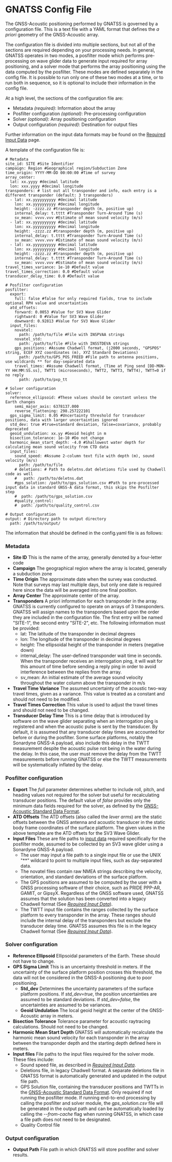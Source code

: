 # GNATSS Config File

The GNSS-Acoustic positioning performed by GNATSS is governed by a configuration
file. This is a text file with a YAML format that defines the _a priori_
geometry of the GNSS-Acoustic array.

The configuration file is divided into multiple sections, but not all of the
sections are required depending on your processing needs. In general, GNATSS
operates in two modes, a posfilter mode which performs pre-processing on wave
glider data to generate input required for array positioning, and a solver mode
that performs the array positioning using the data computed by the posfilter.
These modes are defined separately in the config file. It is possible to run
only one of these two modes at a time, or to run both in sequence, so it is
optional to include their information in the config file.

At a high level, the sections of the configuration file are:

- Metadata _(required)_: Information about the array
- Posfilter configuration _(optional)_: Pre-processing configuration
- Solver _(optional)_: Array positioning configuration
- Output configuration _(required)_: Destination for output files

Further information on the input data formats may be found on the
[Required Input Data](./input.md) page.

A template of the configuration file is:

```
# Metadata
site_id: SITE #Site Identifier
campaign: Region #Geographical region/Subduction Zone
time_origin: YYYY-MM-DD 00:00:00 #Time of survey
array_center:
  lat: xx.yyyy #decimal latitude
  lon: xxx.yyyy #decimal longitude
transponders: # list out all transponder and info, each entry is a different transponder (default: 3 transponders)
  - lat: xx.yyyyyyyyyy #decimal latitude
    lon: xx.yyyyyyyyyy #decimal longitude
    height: -zzzz.zz #transponder depth (m, positive up)
    internal_delay: t.tttt #Transponder Turn-Around Time (s)
    sv_mean: vvvv.vvv #Estimate of mean sound velocity (m/s)
  - lat: xx.yyyyyyyyyy #decimal latitude
    lon: xx.yyyyyyyyyy #decimal longitude
    height: -zzzz.zz #transponder depth (m, positive up)
    internal_delay: t.tttt #Transponder Turn-Around Time (s)
    sv_mean: vvvv.vvv #Estimate of mean sound velocity (m/s)
  - lat: xx.yyyyyyyyyy #decimal latitude
    lon: xx.yyyyyyyyyy #decimal longitude
    height: -zzzz.zz #transponder depth (m, positive up)
    internal_delay: t.tttt #Transponder Turn-Around Time (s)
    sv_mean: vvvv.vvv #Estimate of mean sound velocity (m/s)
travel_times_variance: 1e-10 #Default value
travel_times_correction: 0.0 #Default value
transducer_delay_time: 0.0 #Default value

# Posfilter configuration
posfilter:
  export:
    full: false #false for only required fields, true to include optional RPH value and uncertainties
  atd_offsets:
    forward: 0.0053 #Value for SV3 Wave Glider
    rightward: 0 #Value for SV3 Wave Glider
    downward: 0.92813 #Value for SV3 Wave Glider
  input_files:
    novatel:
      path: /path/to/file #File with INSPVAA strings
    novatel_std:
      path: /path/to/file #File with INSSTDEVA strings
    gps_positions: #Assume Chadwell format, (j2000 seconds, "GPSPOS" string, ECEF XYZ coordinates (m), XYZ Standard Deviations)
      path: /path/to/GPS_POS_FREED #File path to antenna positions, use wildcards ** for day-separated data
    travel_times: #Assume Chadwell format, (Time at Ping send [DD-MON-YY HH:MM:SS.ss], TWTT1 (microseconds), TWTT2, TWTT3, TWTT4), TWTT=0 if no reply
      path: /path/to/pxp_tt

# Solver configuration
solver:
  reference_ellipsoid: #These values should be constant unless the Earth changes
    semi_major_axis: 6378137.000
    reverse_flattening: 298.257222101
  gps_sigma_limit: 0.05 #Uncertainty threshold for transducer positions, data with larger uncertainties ignored
  std_dev: true #true=standard deviation, false=covariance, probably deprecated
  geoid_undulation: xx.yy #Geoid height in m
  bisection_tolerance: 1e-10 #Do not change
  harmonic_mean_start_depth: -4.0 #Shallowest water depth for calculating mean sound velocity from CTD data
  input_files:
    sound_speed: #Assume 2-column text file with depth (m), sound velocity (m/s)
      path: /path/to/file
    # deletions: # Path to deletns.dat deletions file used by Chadwell code as well
    #   path: /path/to/deletns.dat
    #gps_solution: /path/to/gps_solution.csv #Path to pre-processed input data in standard GNSS-A data format, this skips the Posfilter step
    #  path: /path/to/gps_solution.csv
    #quality_control:
    #  path: /path/to/quality_control.csv

# Output configuration
output: # Directory path to output directory
  path: /path/to/output/
```

The information that should be defined in the config.yaml file is as follows:

### Metadata

- **Site ID** This is the name of the array, generally denoted by a four-letter
  code
- **Campaign** The geographical region where the array is located, generally a
  subduction zone
- **Time Origin** The approximate date when the survey was conducted. Note that
  surveys may last multiple days, but only one date is required here since the
  data will be averaged into one final position.
- **Array Center** The approximate center of the array.
- **Transponders** A priori information for each transponder in the array.
  GNATSS is currently configured to operate on arrays of 3 transponders. GNATSS
  will assign names to the transponders based upon the order they are included
  in the configuration file. The first entry will be named "SITE-1", the second
  entry "SITE-2", etc. The following information must be provided:
  - lat: The latitude of the transponder in decimal degrees
  - lon: The longitude of the transponder in decimal degrees
  - height: The ellipsoidal height of the transponder in meters (negative down)
  - internal_delay: The user-defined transponder wait time in seconds. When the
    transponder receives an interrogation ping, it will wait for this amount of
    time before sending a reply ping in order to avoid interference between the
    replies from the array.
  - sv_mean: An initial estimate of the average sound velocity throughout the
    water column above the transponder in m/s
- **Travel Time Variance** The assumed uncertainty of the acoustic two-way
  travel times, given as a variance. This value is treated as a constant and
  should not need to be modified.
- **Travel Times Correction** This value is used to adjust the travel times and
  should not need to be changed.
- **Transducer Delay Time** This is a time delay that is introduced by software
  on the wave glider separating when an interrogation ping is registered and
  when the acoustic pulse is sent by the transducer. By default, it is assumed
  that any transducer delay times are accounted for before or during the
  posfilter. Some surface platforms, notably the Sonardyne GNSS-A payload, also
  include this delay in the TWTT measurement despite the acoustic pulse not
  being in the water during the delay. In this case, the user must remove the
  delay from the TWTT measurements before running GNATSS or else the TWTT
  measurements will be systematically inflated by the delay.

### Posfilter configuration

- **Export** The _full_ parameter determines whether to include roll, pitch, and
  heading values not required for the solver but useful for recalculating
  transducer positions. The default value of _false_ provides only the minimum
  data fields required for the solver, as defined by the
  [GNSS-Acoustic Standard Data Format](https://hal.science/hal-04319233/).
- **ATD Offsets** The ATD offsets (also called the _lever arms_) are the static
  offsets between the GNSS antenna and acoustic transducer in the static body
  frame coordinates of the surface platform. The given values in the above
  template are the ATD offsets for the SV3 Wave Glider.
- **Input Files** These are file paths to [input data](./input.md) required
  specifically for the posfilter mode, assumed to be collected by an SV3 wave
  glider using a Sonardyne GNSS-A payload.
  - The user may input a file path to a single input file or use the UNIX "\*\*"
    wildcard to point to multiple input files, such as day-separated data.
  - The novatel files contain raw NMEA strings describing the velocity,
    orientation, and standard deviations of the surface platform.
  - The GPS positions are assumed to be computed by the user with a GNSS
    processing software of their choice, such as PRIDE PPP-AR, GAMIT, or GipsyX.
    Regardless of the GNSS software used, GNATSS assumes that the solution has
    been converted into a legacy Chadwell format (See
    [_Required Input Data_](./input.md)).
  - The TWTT input file contains the ranges collected by the surface platform to
    every transponder in the array. These ranges should include the internal
    delay of the transponders but exclude the transducer delay time. GNATSS
    assumes this file is in the legacy Chadwell format (See
    [_Required Input Data_](./input.md)).

### Solver configuration

- **Reference Ellipsoid** Ellipsoidal parameters of the Earth. These should not
  have to change.
- **GPS Sigma Limit** This is an uncertainty threshold in meters. If the
  uncertainty of the surface platform position crosses this threshold, the data
  will not be considered in the GNSS-A positioning due to poor positioning.
  - **Std_dev** Determines the uncertainty parameters of the surface platform
    positions. If _std_dev=true_, the position uncertainties are assumed to be
    standard deviations. If _std_dev=false_, the uncertainties are assumed to be
    variances.
  - **Geoid Undulation** The local geoid height at the center of the
    GNSS-Acoustic array in meters.
- **Bisection Tolerance** Tolerance parameter for acoustic raytracing
  calculations. Should not need to be changed.
- **Harmonic Mean Start Depth** GNATSS will automatically recalculate the
  harmonic mean sound velocity for each transponder in the array between the
  transponder depth and the starting depth defined here in meters.
- **Input files** File paths to the input files required for the solver mode.
  These files include:
  - Sound speed file, as described in [_Required Input Data_](./input.md).
  - Deletions file, in legacy Chadwell format. A separate deletions file in
    GNATSS format is automatically generated and updated in the output file
    path.
  - GPS Solution file, containing the transducer positions and TWTTs in the
    [GNSS-Acoustic Standard Data Format](https://hal.science/hal-04319233/).
    Only required if not running the posfilter mode. If running end-to-end
    processing by calling the posfilter and solver module, the
    _gps_solution.csv_ file will be generated in the output path and can be
    automatically loaded by calling the _--from-cache_ flag when running GNATSS,
    in which case a file path does not need to be designated.
  - Quality Control file

### Output configuration

- **Output Path** File path in which GNATSS will store posfilter and solver
  results.
